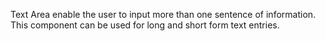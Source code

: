 Text Area enable the user to input more than one sentence of information. This component can be used for long and short form text entries.